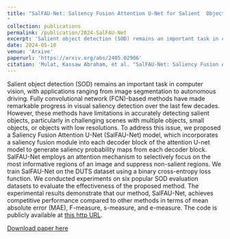 ```yaml
---
title: "SalFAU-Net: Saliency Fusion Attention U-Net for Salient  Object Detection
"
collection: publications
permalink: /publication/2024-SalFAU-Net
excerpt: 'Salient object detection (SOD) remains an important task in computer vision, with applications ranging from image segmentation to autonomous driving. Fully convolutional network (FCN)-based methods have made remarkable progress in visual saliency detection over the last few decades. However, these methods have limitations in accurately detecting salient objects, particularly in challenging scenes with multiple objects, small objects, or objects with low resolutions. To address this issue, we proposed a Saliency Fusion Attention U-Net (SalFAU-Net) model, which incorporates a saliency fusion module into each decoder block of the attention U-net model to generate saliency probability maps from each decoder block. SalFAU-Net employs an attention mechanism to selectively focus on the most informative regions of an image and suppress non-salient regions. We train SalFAU-Net on the DUTS dataset using a binary cross-entropy loss function. We conducted experiments on six popular SOD evaluation datasets to evaluate the effectiveness of the proposed method. The experimental results demonstrate that our method, SalFAU-Net, achieves competitive performance compared to other methods in terms of mean absolute error (MAE), F-measure, s-measure, and e-measure.'
date: 2024-05-10
venue: 'Arxive'
paperurl: 'https://arxiv.org/abs/2405.02906'
citation: 'Mulat, Kassaw Abraham, et al. "SalFAU-Net: Saliency Fusion Attention U-Net for Salient Object Detection." arXiv preprint arXiv:2405.02906 (2024).'
---
```

Salient object detection (SOD) remains an important task in computer vision, with applications ranging from image segmentation to autonomous driving. Fully convolutional network (FCN)-based methods have made remarkable progress in visual saliency detection over the last few decades. However, these methods have limitations in accurately detecting salient objects, particularly in challenging scenes with multiple objects, small objects, or objects with low resolutions. To address this issue, we proposed a Saliency Fusion Attention U-Net (SalFAU-Net) model, which incorporates a saliency fusion module into each decoder block of the attention U-net model to generate saliency probability maps from each decoder block. SalFAU-Net employs an attention mechanism to selectively focus on the most informative regions of an image and suppress non-salient regions. We train SalFAU-Net on the DUTS dataset using a binary cross-entropy loss function. We conducted experiments on six popular SOD evaluation datasets to evaluate the effectiveness of the proposed method. The experimental results demonstrate that our method, SalFAU-Net, achieves competitive performance compared to other methods in terms of mean absolute error (MAE), F-measure, s-measure, and e-measure. The code is publicly available at [this http URL](https://github.com/AbrahamMulat).

[Download paper here](https://arxiv.org/abs/2405.02906)

<!-- 
Recommended citation: Mulat, Kassaw Abraham, et al. "SalFAU-Net: Saliency Fusion Attention U-Net for Salient Object Detection." arXiv preprint arXiv:2405.02906 (2024).
-->
